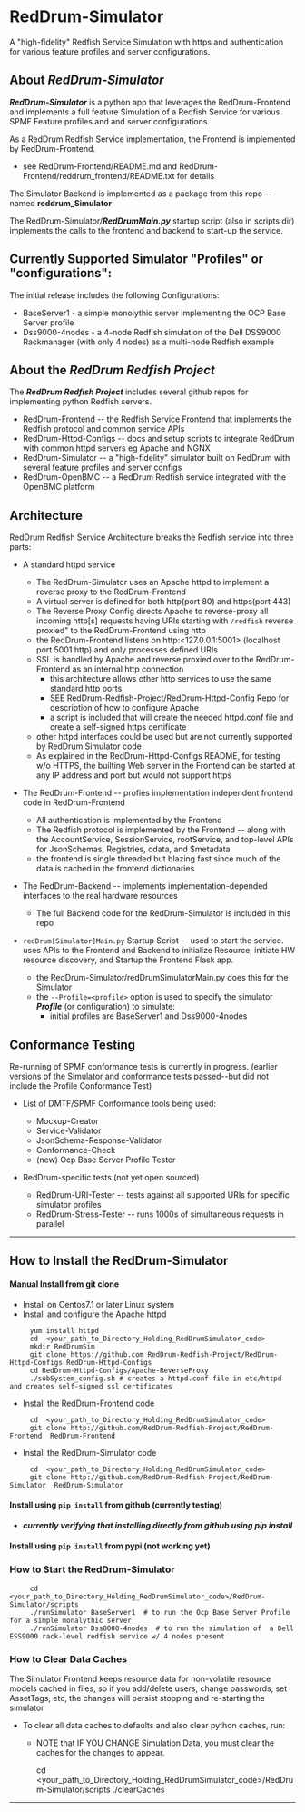 # RedDrum-Simulator  
A "high-fidelity" Redfish Service Simulation with https and authentication for various feature profiles and server configurations.

## About ***RedDrum-Simulator***

***RedDrum-Simulator*** is a python app that leverages the RedDrum-Frontend and implements a full feature Simulation of a Redfish Service for various SPMF Feature profiles and  and server configurations.

As a RedDrum Redfish Service implementation, the Frontend is implemented by RedDrum-Frontend.
* see RedDrum-Frontend/README.md and RedDrum-Frontend/reddrum_frontend/README.txt for details

The Simulator Backend  is implemented as a package from this  repo -- named **reddrum_Simulator**

The RedDrum-Simulator/***RedDrumMain.py*** startup script (also in scripts dir) implements the calls to the frontend
and backend to start-up the service.

## Currently Supported Simulator "Profiles" or "configurations":
The initial release includes the following Configurations:
* BaseServer1 - a simple monolythic server implementing the OCP Base Server profile
* Dss9000-4nodes - a 4-node Redfish simulation of the Dell DSS9000 Rackmanager (with only 4 nodes) as a multi-node Redfish example


## About the ***RedDrum Redfish Project***
The ***RedDrum Redfish Project*** includes several github repos for implementing python Redfish servers.
* RedDrum-Frontend  -- the Redfish Service Frontend that implements the Redfish protocol and common service APIs
* RedDrum-Httpd-Configs -- docs and setup scripts to integrate RedDrum with common httpd servers eg Apache and NGNX
* RedDrum-Simulator -- a "high-fidelity" simulator built on RedDrum with several feature profiles and server configs
* RedDrum-OpenBMC -- a RedDrum Redfish service integrated with the OpenBMC platform

## Architecture 
RedDrum Redfish Service Architecture breaks the Redfish service into three parts:
* A standard httpd service
  * The RedDrum-Simulator uses an Apache httpd to implement a reverse proxy to the RedDrum-Frontend
  * A virtual server is defined for both http(port 80) and https(port 443) 
  * The Reverse Proxy Config directs Apache to reverse-proxy all incoming http[s] requests having URIs starting with `/redfish` reverse proxied" to the RedDrum-Frontend using http
  * the RedDrum-Frontend listens on http:<127.0.0.1:5001> (localhost port 5001 http) and only processes defined URIs
  * SSL is handled by Apache and reverse proxied over to the RedDrum-Frontend as an internal http connection
    * this architecture allows other http services to use the same standard http ports
    * SEE RedDrum-Redfish-Project/RedDrum-Httpd-Config  Repo for description of how to configure Apache 
    * a script is included that will create the needed httpd.conf file and create a self-signed https certificate
  * other httpd interfaces could be used but are not currently supported by RedDrum Simulator code
  * As explained in the RedDrum-Httpd-Configs README, for testing w/o HTTPS, the builting Web server in the Frontend can be 
started at any IP address and port but would not support https

* The RedDrum-Frontend -- profies implementation independent frontend code in RedDrum-Frontend 
  * All authentication is implemented by the Frontend
  * The Redfish protocol is implemented by the Frontend -- along with the AccountService, SessionService, rootService,
and top-level APIs for JsonSchemas, Registries, odata, and $metadata
  * the frontend is single threaded but blazing fast since much of the data is cached in the frontend dictionaries

* The RedDrum-Backend -- implements implementation-depended interfaces to the real hardware resources
  * The full Backend code for the RedDrum-Simulator is included in this repo

* `redDrum[Simulator]Main.py` Startup Script -- used to start the service.  uses APIs to the Frontend and Backend to initialize Resource,
initiate HW resource discovery, and Startup the Frontend Flask app.
  * the RedDrum-Simulator/redDrumSimulatorMain.py does this for the Simulator
  * the `--Profile=<profile>` option is used to specify the simulator ***Profile*** (or configuration) to simulate:
    * initial profiles are BaseServer1 and Dss9000-4nodes

## Conformance Testing
Re-running of SPMF conformance tests is currently in progress.
(earlier versions  of the Simulator and conformance tests passed--but did not include the Profile Conformance Test)
* List of DMTF/SPMF Conformance tools being used:
  * Mockup-Creator
  * Service-Validator
  * JsonSchema-Response-Validator
  * Conformance-Check
  * (new) Ocp Base Server Profile Tester

* RedDrum-specific tests (not yet open sourced)
  * RedDrum-URI-Tester -- tests against all supported URIs for specific simulator profiles
  * RedDrum-Stress-Tester -- runs 1000s of simultaneous requests in parallel

---
## How to Install the RedDrum-Simulator 
#### Manual Install from git clone
* Install on Centos7.1 or later Linux system
* Install and configure the Apache httpd 

```
     yum install httpd
     cd  <your_path_to_Directory_Holding_RedDrumSimulator_code>
     mkdir RedDrumSim
     git clone https://github.com RedDrum-Redfish-Project/RedDrum-Httpd-Configs RedDrum-Httpd-Configs
     cd RedDrum-Httpd-Configs/Apache-ReverseProxy
     ./subSystem_config.sh # creates a httpd.conf file in etc/httpd and creates self-signed ssl certificates
```

* Install the RedDrum-Frontend code

```
     cd  <your_path_to_Directory_Holding_RedDrumSimulator_code>
     git clone http://github.com/RedDrum-Redfish-Project/RedDrum-Frontend  RedDrum-Frontend
```

* Install the RedDrum-Simulator code

```
     cd  <your_path_to_Directory_Holding_RedDrumSimulator_code>
     git clone http://github.com/RedDrum-Redfish-Project/RedDrum-Simulator  RedDrum-Simulator  
```

#### Install using `pip install` from github (currently testing)
* ***currently verifying that installing directly from github using pip install***

#### Install using `pip install` from pypi (not working yet)


### How to Start  the RedDrum-Simulator

```
     cd  <your_path_to_Directory_Holding_RedDrumSimulator_code>/RedDrum-Simulator/scripts
     ./runSimulator BaseServer1  # to run the Ocp Base Server Profile for a simple monalythic server
     ./runSimulator Dss8000-4nodes  # to run the simulation of  a Dell ESS9000 rack-level redfish service w/ 4 nodes present
```

### How to Clear Data Caches
The Simulator Frontend keeps resource data for non-volatile resource models cached in files, so if you add/delete users, change passwords, set AssetTags, etc, the changes will persist stopping and re-starting the simulator
* To clear all data caches to defaults and also clear python caches, run:
  * NOTE that IF YOU CHANGE Simulation Data, you must clear the caches for the changes to appear.

     cd  <your_path_to_Directory_Holding_RedDrumSimulator_code>/RedDrum-Simulator/scripts
     ./clearCaches

---
